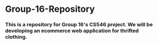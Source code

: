 # Group-16-Repository
### This is a repository for Group 16's CS546 project. We will be developing an ecommerce web application for thrifted clothing.
